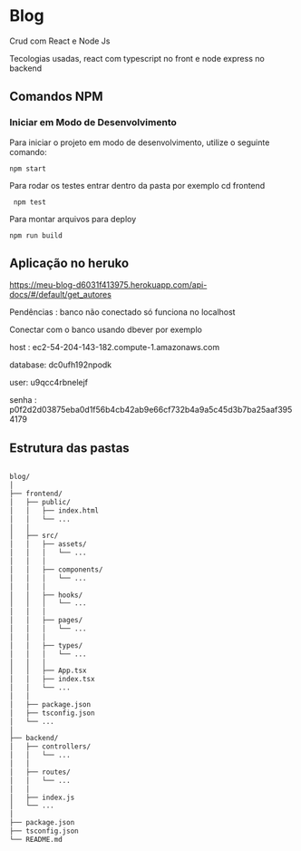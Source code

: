 # Blog
Crud com React e Node Js

Tecologias usadas, react com typescript no front e node express no backend

## Comandos NPM

### Iniciar em Modo de Desenvolvimento

Para iniciar o projeto em modo de desenvolvimento, utilize o seguinte comando:

<code>npm start </code>

Para rodar os testes entrar dentro da pasta por exemplo cd frontend

<code> npm test </code>

Para montar arquivos para deploy 

<code>npm run build </code>
<h2> Aplicação no heruko </h2>

https://meu-blog-d6031f413975.herokuapp.com/api-docs/#/default/get_autores

Pendências : banco não conectado só funciona no localhost

Conectar com o banco usando dbever por exemplo 

host : ec2-54-204-143-182.compute-1.amazonaws.com

database: dc0ufh192npodk

user: u9qcc4rbnelejf

senha : p0f2d2d03875eba0d1f56b4cb42ab9e66cf732b4a9a5c45d3b7ba25aaf3954179

<h2> Estrutura das pastas </h2> 


```bash

blog/
│
├── frontend/
│   ├── public/
│   │   ├── index.html
│   │   └── ...
│   │
│   ├── src/
│   │   ├── assets/
│   │   │   └── ...
│   │   │
│   │   ├── components/
│   │   │   └── ...
│   │   │
│   │   ├── hooks/
│   │   │   └── ...
│   │   │
│   │   ├── pages/
│   │   │   └── ...
│   │   │
│   │   ├── types/
│   │   │   └── ...
│   │   │
│   │   ├── App.tsx
│   │   ├── index.tsx
│   │   └── ...
│   │
│   ├── package.json
│   ├── tsconfig.json
│   └── ...
│
├── backend/
│   ├── controllers/
│   │   └── ...
│   │
│   ├── routes/
│   │   └── ...
│   │
│   ├── index.js
│   └── ...
│
├── package.json
├── tsconfig.json
└── README.md
